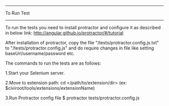 *******************
To Run Test
*******************
To run the tests you need to install protractor and configure it as described in below link:
http://angular.github.io/protractor/#/tutorial

After installation of protractor,
copy the file "<path to extension dir>/tests/protractor.config.js.txt" to "<path to extension dir>/tests/protractor.config.js"
and do require changes in file like setting baseUrl/username/password etc.

The commands to run the tests are as follows:

  1.Start your Selenium server.

  2.Move to extension path:
    cd </path/to/extension/dir>   (ex: $civiroot/tools/extensions/extensionName)

  3.Run Protractor config file
    $ protractor tests/protractor.config.js
